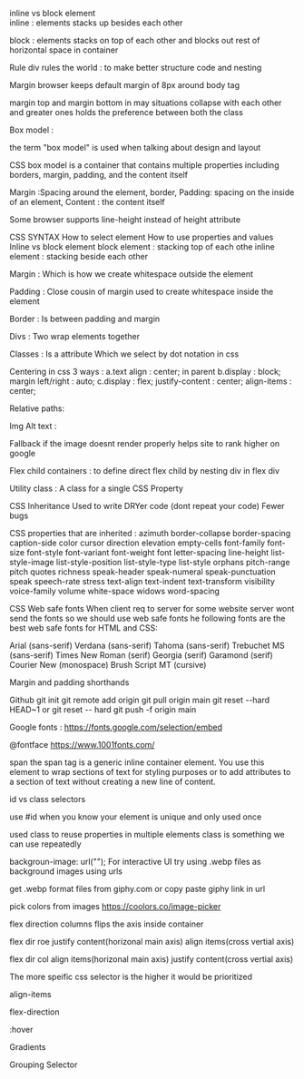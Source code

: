 
inline vs block element  
inline : elements stacks up besides each other 

block : elements stacks on top of each other and blocks out rest of horizontal space in        container 

Rule div rules the world : to make better structure code and nesting 

Margin
browser keeps default margin of 8px around body tag

margin top and margin bottom in may situations collapse with each other and greater ones 
holds the preference between both the class 

Box model : 

the term "box model" is used when talking about design and layout

CSS box model is a container that contains multiple properties including borders, margin, padding, and the content itself

Margin :Spacing around the element, 
border, 
Padding: spacing on the inside
of an element, 
Content : the content itself 



Some browser supports line-height instead of height attribute 


CSS SYNTAX
How to select element
How to use properties and values 
Inline vs block element
block element : stacking top of each othe
inline element : stacking beside each other 

Margin : Which is how we create whitespace outside the element

Padding : Close cousin of margin used to create whitespace inside the element

Border : Is between padding and margin

Divs : Two wrap elements together 

Classes : Is a attribute Which we select by dot notation in css 

Centering in css 3 ways :
a.text align : center; in parent
b.display : block;
  margin left/right : auto;
c.display : flex;
  justify-content : center;
  align-items : center;


Relative paths: 

 <!-- ./ start from thr same directory the current file is in -->
<!--  ../ start from the parent directory of (the directory "above") the current file -->
<!--  /  start from the project root directory -->


Img Alt text :

 Fallback if the image doesnt render properly
 helps site to rank higher on google 

Flex child containers : to define direct flex child by nesting div in flex div

Utility class : 
A class for a single CSS Property 


CSS Inheritance 
Used to write DRYer code (dont repeat your code)
Fewer bugs 

CSS properties that are inherited :
azimuth
border-collapse
border-spacing
caption-side
color
cursor
direction
elevation
empty-cells
font-family
font-size
font-style
font-variant
font-weight
font
letter-spacing
line-height
list-style-image
list-style-position
list-style-type
list-style
orphans
pitch-range
pitch
quotes
richness
speak-header
speak-numeral
speak-punctuation
speak
speech-rate
stress
text-align
text-indent
text-transform
visibility
voice-family
volume
white-space
widows
word-spacing


CSS Web safe fonts
When client req to server for some website server wont send the fonts so we should use web safe fonts 
he following fonts are the best web safe fonts for HTML and CSS:

Arial (sans-serif)
Verdana (sans-serif)
Tahoma (sans-serif)
Trebuchet MS (sans-serif)
Times New Roman (serif)
Georgia (serif)
Garamond (serif)
Courier New (monospace)
Brush Script MT (cursive)


Margin and padding shorthands 

Github
git init 
git remote add origin <repo link>
git pull origin main
git reset --hard HEAD~1
or
git reset -- hard <commit-id>
git push -f origin main


Google fonts :
https://fonts.google.com/selection/embed

@fontface
https://www.1001fonts.com/

span
the span tag is a generic inline container element. You use this element to wrap sections of text for styling purposes or to add attributes to a section of text without creating a new line of content.

id vs class selectors

use #id when you know your element is unique and only used once

used class to reuse properties in multiple elements class is something we can use repeatedly


backgroun-image: url("");
For interactive UI try using .webp files as background images using urls


get .webp format files from giphy.com
or copy paste giphy link in url


pick colors from images
https://coolors.co/image-picker

flex direction columns flips the axis inside container

flex dir roe
justify content(horizonal main axis)
align items(cross vertial axis)

flex dir col 
align items(horizonal main axis)
justify content(cross vertial axis)

The more speific css selector is the higher it would be prioritized

align-items

flex-direction

:hover

Gradients

Grouping Selector
